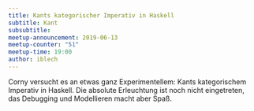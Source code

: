 ```yaml
---
title: Kants kategorischer Imperativ in Haskell
subtitle: Kant
subsubtitle: 
meetup-announcement: 2019-06-13
meetup-counter: "51"
meetup-time: 19:00
author: iblech
---
```


Corny versucht es an etwas ganz Experimentellem: Kants kategorischem Imperativ
in Haskell. Die absolute Erleuchtung ist noch nicht
eingetreten, das Debugging und Modellieren macht aber Spaß.
